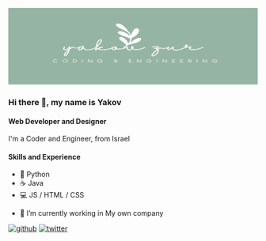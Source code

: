 ![](https://github.com/yakovzur/yakovzur/blob/main/Banner4.png)

### Hi there 👋, my name is Yakov
#### Web Developer and Designer

I'm a Coder and Engineer, from Israel

#### Skills and Experience
* 🐍 Python
* ☕ Java
* 💻 JS / HTML / CSS

- 🔭 I’m currently working in My own company 


[<img src='https://cdn.jsdelivr.net/npm/simple-icons@3.0.1/icons/github.svg' alt='github' height='40'>](https://github.com/yakovzur)  [<img src='https://cdn.jsdelivr.net/npm/simple-icons@3.0.1/icons/twitter.svg' alt='twitter' height='40'>](https://twitter.com/JacobTLI)  
